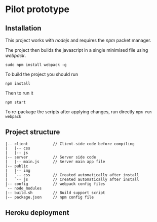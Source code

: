 # Pilot prototype 

## Installation

This project works with *nodejs* and requires the *npm* packet manager.

The project then builds the javascript in a single minimised file using *webpack*.

``
sudo npm install webpack -g
``

To build the project you should run

``
npm install
``

Then to run it

``
npm start
``

To re-package the scripts after applying changes, run directly 
``
npm run webpack
``


## Project structure 

```
|-- client           // Client-side code before compiling 
|   |-- css
|   |-- js
|-- server           // Server side code
|   |-- main.js      // Server main app file 
|-- public
|   |-- img
|   `-- css          // Created automatically after install
|   `-- js           // Created automatically after install
|-- config           // webpack config files
`-- node_modules
|-- build.sh         // Build support script
|-- package.json     // npm config file
```

## Heroku deployment

